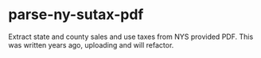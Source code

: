 # parse-ny-sutax-pdf
Extract state and county sales and use taxes from NYS provided PDF. This was written years ago, uploading and will refactor. 
